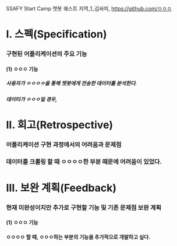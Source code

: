 SSAFY Start Camp 챗봇 퀘스트
지역_1_김싸피, https://github.com/ㅇㅇㅇ

# I. 스펙(Specification)
### 구현된 어플리케이션의 주요 기능
#### (1) ㅇㅇㅇ 기능
##### 사용자가 ㅇㅇㅇㅇ을 통해 챗봇에게 전송한 데이터를 분석한다.
##### 데이터가 ㅇㅇㅇ일 경우,

# II. 회고(Retrospective)
### 어플리케이션 구현 과정에서의 어려움과 문제점
### 데이터를 크롤링 할 때 ㅇㅇㅇㅇ한 부분 때문에 어려움이 있었다.


# III. 보완 계획(Feedback)
### 현재 미완성이지만 추가로 구현할 기능 및 기존 문제점 보완 계획
#### (1) ㅇㅇㅇ 기능
#### ㅇㅇㅇㅇ 할 때, ㅇㅇㅇ하는 부분의 기능을 추가적으로 개발하고 싶다.
